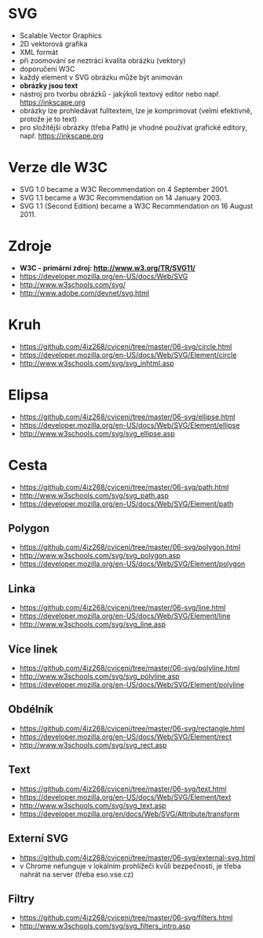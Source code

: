 # SVG

* Scalable Vector Graphics
* 2D vektorová grafika
* XML formát
* při zoomování se neztrácí kvalita obrázku (vektory)
* doporučení W3C
* každý element v SVG obrázku může být animován
* **obrázky jsou text**
* nástroj pro tvorbu obrázků - jakýkoli textový editor nebo např. https://inkscape.org
* obrázky lze prohledávat fulltextem, lze je komprimovat (velmi efektivně, protože je to text)
* pro složitější obrázky (třeba Path) je vhodné používat grafické editory, např. https://inkscape.org


# Verze dle W3C

* SVG 1.0 became a W3C Recommendation on 4 September 2001.
* SVG 1.1 became a W3C Recommendation on 14 January 2003.
* SVG 1.1 (Second Edition) became a W3C Recommendation on 16 August 2011.


# Zdroje

* **W3C - primární zdroj: http://www.w3.org/TR/SVG11/**
* https://developer.mozilla.org/en-US/docs/Web/SVG
* http://www.w3schools.com/svg/
* http://www.adobe.com/devnet/svg.html

# Kruh

* https://github.com/4iz268/cviceni/tree/master/06-svg/circle.html
* https://developer.mozilla.org/en-US/docs/Web/SVG/Element/circle
* http://www.w3schools.com/svg/svg_inhtml.asp


# Elipsa

* https://github.com/4iz268/cviceni/tree/master/06-svg/ellipse.html
* https://developer.mozilla.org/en-US/docs/Web/SVG/Element/ellipse
* http://www.w3schools.com/svg/svg_ellipse.asp

# Cesta

* https://github.com/4iz268/cviceni/tree/master/06-svg/path.html
* http://www.w3schools.com/svg/svg_path.asp
* https://developer.mozilla.org/en-US/docs/Web/SVG/Element/path
		
## Polygon

* https://github.com/4iz268/cviceni/tree/master/06-svg/polygon.html
* http://www.w3schools.com/svg/svg_polygon.asp
* https://developer.mozilla.org/en-US/docs/Web/SVG/Element/polygon


## Linka

* https://github.com/4iz268/cviceni/tree/master/06-svg/line.html
* https://developer.mozilla.org/en-US/docs/Web/SVG/Element/line
* http://www.w3schools.com/svg/svg_line.asp

## Více linek

* https://github.com/4iz268/cviceni/tree/master/06-svg/polyline.html
* http://www.w3schools.com/svg/svg_polyline.asp
* https://developer.mozilla.org/en-US/docs/Web/SVG/Element/polyline

## Obdélník

* https://github.com/4iz268/cviceni/tree/master/06-svg/rectangle.html
* https://developer.mozilla.org/en-US/docs/Web/SVG/Element/rect
* http://www.w3schools.com/svg/svg_rect.asp
	
## Text

* https://github.com/4iz268/cviceni/tree/master/06-svg/text.html
* https://developer.mozilla.org/en-US/docs/Web/SVG/Element/text
* http://www.w3schools.com/svg/svg_text.asp
* https://developer.mozilla.org/en/docs/Web/SVG/Attribute/transform

## Externí SVG

* https://github.com/4iz268/cviceni/tree/master/06-svg/external-svg.html
* v Chrome nefunguje v lokálním prohlížeči kvůli bezpečnosti, je třeba nahrát na server (třeba eso.vse.cz)


## Filtry

* https://github.com/4iz268/cviceni/tree/master/06-svg/filters.html
* http://www.w3schools.com/svg/svg_filters_intro.asp




